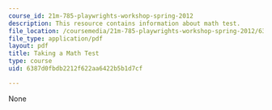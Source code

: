```yaml
---
course_id: 21m-785-playwrights-workshop-spring-2012
description: This resource contains information about math test.
file_location: /coursemedia/21m-785-playwrights-workshop-spring-2012/6387d0fbdb2212f622aa6422b5b1d7cf_MIT21M_785S12_Math_Test.pdf
file_type: application/pdf
layout: pdf
title: Taking a Math Test
type: course
uid: 6387d0fbdb2212f622aa6422b5b1d7cf

---
```

None